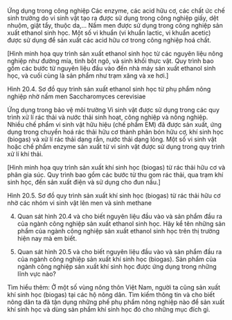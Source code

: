 Ứng dụng trong công nghiệp
Các enzyme, các acid hữu cơ, các chất ức chế sinh trưởng do vi sinh vật tạo ra được sử dụng trong công nghiệp giấy, dệt nhuộm, giặt tẩy, thuộc da,... Nấm men được sử dụng trong công nghiệp sản xuất ethanol sinh học. Một số vi khuẩn (vi khuẩn lactic, vi khuẩn acetic) được sử dụng để sản xuất các acid hữu cơ trong công nghiệp hoá chất.

[Hình minh họa quy trình sản xuất ethanol sinh học từ các nguyên liệu nông nghiệp như đường mía, tinh bột ngô, và sinh khối thực vật. Quy trình bao gồm các bước từ nguyên liệu đầu vào đến nhà máy sản xuất ethanol sinh học, và cuối cùng là sản phẩm như trạm xăng và xe hơi.]

Hình 20.4. Sơ đồ quy trình sản xuất ethanol sinh học từ phụ phẩm nông nghiệp nhờ nấm men Saccharomyces cerevisiae

Ứng dụng trong bảo vệ môi trường
Vi sinh vật được sử dụng trong các quy trình xử lí rác thải và nước thải sinh hoạt, công nghiệp và nông nghiệp. Nhiều chế phẩm vi sinh vật hữu hiệu (chế phẩm EM) đã được sản xuất, ứng dụng trong chuyển hoá rác thải hữu cơ thành phân bón hữu cơ, khí sinh học (biogas) và xử lí rác thải dạng rắn, nước thải dạng lỏng. Một số vi sinh vật hoặc chế phẩm enzyme sản xuất từ vi sinh vật được sử dụng trong quy trình xử lí khí thải.

[Hình minh họa quy trình sản xuất khí sinh học (biogas) từ rác thải hữu cơ và phân gia súc. Quy trình bao gồm các bước từ thu gom rác thải, qua trạm khí sinh học, đến sản xuất điện và sử dụng cho đun nấu.]

Hình 20.5. Sơ đồ quy trình sản xuất khí sinh học (biogas) từ rác thải hữu cơ nhờ các nhóm vi sinh vật lên men và sinh methane

4. Quan sát hình 20.4 và cho biết nguyên liệu đầu vào và sản phẩm đầu ra của ngành công nghiệp sản xuất ethanol sinh học. Hãy kể tên những sản phẩm của ngành công nghiệp sản xuất ethanol sinh học trên thị trường hiện nay mà em biết.

5. Quan sát hình 20.5 và cho biết nguyên liệu đầu vào và sản phẩm đầu ra của ngành công nghiệp sản xuất khí sinh học (biogas). Sản phẩm của ngành công nghiệp sản xuất khí sinh học được ứng dụng trong những lĩnh vực nào?

Tìm hiểu thêm:
Ở một số vùng nông thôn Việt Nam, người ta cũng sản xuất khí sinh học (biogas) tại các hộ nông dân. Tìm kiếm thông tin và cho biết nông dân ta đã tận dụng những phế phụ phẩm nông nghiệp nào để sản xuất khí sinh học và dùng sản phẩm khí sinh học đó cho những mục đích gì.